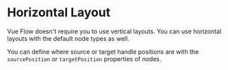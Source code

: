 # Horizontal Layout

Vue Flow doesn't require you to use vertical layouts.
You can use horizontal layouts with the default node types as well.

You can define where source or target handle positions are with the `sourcePosition` or `targetPosition` properties of nodes.

<div class="mt-6">
  <Repl example="horizontal"></Repl>
</div>
